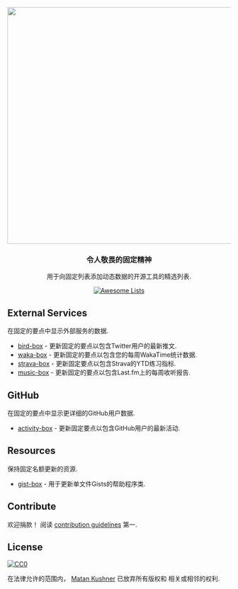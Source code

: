 <div class="github-widget" data-repo="matchai/awesome-pinned-gists"></div>
<p align="center">
  <img src="https://user-images.githubusercontent.com/4658208/57482610-14f64480-7273-11e9-862e-80d9fe332311.png" width="535">
  <h3 align="center">令人敬畏的固定精神</h3>
  <p align="center">用于向固定列表添加动态数据的开源工具的精选列表. <p>
  <p align="center">
    <a href="https://awesome.re"><img src="https://awesome.re/badge.svg" alt="Awesome Lists"></a>
  </p>
</p>



## External Services

在固定的要点中显示外部服务的数据.

- [bird-box](https://github.com/matchai/bird-box) - 更新固定的要点以包含Twitter用户的最新推文.
- [waka-box](https://github.com/matchai/waka-box) - 更新固定的要点以包含您的每周WakaTime统计数据.
- [strava-box](https://github.com/JohnPhamous/strava-box) - 更新固定要点以包含Strava的YTD练习指标.
- [music-box](https://github.com/jacc/music-box) - 更新固定的要点以包含Last.fm上的每周收听报告.

## GitHub

在固定的要点中显示更详细的GitHub用户数据.

- [activity-box](https://github.com/JasonEtco/activity-box) - 更新固定要点以包含GitHub用户的最新活动.

## Resources

保持固定名额更新的资源.

- [gist-box](https://github.com/JasonEtco/gist-box) - 用于更新单文件Gists的帮助程序类.

## Contribute

 欢迎捐款！  阅读 [contribution guidelines](https://github.com/matchai/awesome-pinned-gists/blob/master/contributing.md) 第一.

## License

[![CC0](http://mirrors.creativecommons.org/presskit/buttons/88x31/svg/cc-zero.svg)](http://creativecommons.org/publicdomain/zero/1.0)

在法律允许的范围内， [Matan Kushner](https://github.com/matchai) 已放弃所有版权和
相关或相邻的权利.
